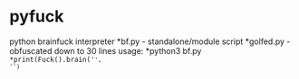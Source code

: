 # pyfuck
python brainfuck interpreter
*bf.py - standalone/module script
*golfed.py - obfuscated down to 30 lines
usage:
*python3 bf.py <code string> <char inputs>
*print(Fuck().brain('<code string>', '<char inputs>')
